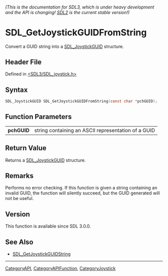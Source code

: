 ###### (This is the documentation for SDL3, which is under heavy development and the API is changing! [SDL2](https://wiki.libsdl.org/SDL2/) is the current stable version!)
# SDL_GetJoystickGUIDFromString

Convert a GUID string into a [SDL_JoystickGUID](SDL_JoystickGUID) structure.

## Header File

Defined in [<SDL3/SDL_joystick.h>](https://github.com/libsdl-org/SDL/blob/main/include/SDL3/SDL_joystick.h)

## Syntax

```c
SDL_JoystickGUID SDL_GetJoystickGUIDFromString(const char *pchGUID);
```

## Function Parameters

|                 |                                                     |
| --------------- | --------------------------------------------------- |
| **pchGUID**     | string containing an ASCII representation of a GUID |

## Return Value

Returns a [SDL_JoystickGUID](SDL_JoystickGUID) structure.

## Remarks

Performs no error checking. If this function is given a string containing
an invalid GUID, the function will silently succeed, but the GUID generated
will not be useful.

## Version

This function is available since SDL 3.0.0.

## See Also

- [SDL_GetJoystickGUIDString](SDL_GetJoystickGUIDString)

----
[CategoryAPI](CategoryAPI), [CategoryAPIFunction](CategoryAPIFunction), [CategoryJoystick](CategoryJoystick)

